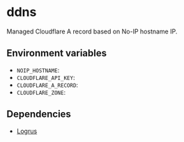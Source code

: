 # ddns

Managed Cloudflare A record based on No-IP hostname IP.

## Environment variables

- `NOIP_HOSTNAME`: 
- `CLOUDFLARE_API_KEY`: 
- `CLOUDFLARE_A_RECORD`: 
- `CLOUDFLARE_ZONE`: 

## Dependencies

 - [Logrus](https://github.com/sirupsen/logrus)

